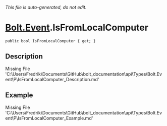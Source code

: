 *This file is auto-generated, do not edit.*

# [Bolt.Event](Types/Bolt.Event.md).IsFromLocalComputer
`public bool IsFromLocalComputer { get; }`
## Description
Missing File 'C:\Users\Fredrik\Documents\GitHub\bolt_documentation\api\Types\Bolt.Event\P\IsFromLocalComputer_Description.md'
## Example
Missing File 'C:\Users\Fredrik\Documents\GitHub\bolt_documentation\api\Types\Bolt.Event\P\IsFromLocalComputer_Example.md'
